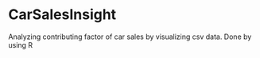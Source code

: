 # CarSalesInsight
Analyzing contributing factor of car sales by visualizing csv data.
Done by using R
